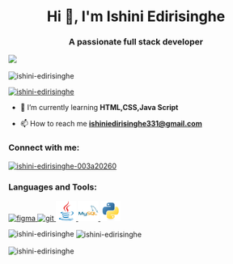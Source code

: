 <h1 align="center">Hi 👋, I'm Ishini Edirisinghe</h1>
<h3 align="center">A passionate full stack developer</h3>

<img src="https://user-images.githubusercontent.com/124574193/246260753-e69899f0-0dcf-471d-be6f-ee04c17a38fd.gif">

<p align="left"> <img src="https://komarev.com/ghpvc/?username=ishini-edirisinghe&label=Profile%20views&color=0e75b6&style=flat" alt="ishini-edirisinghe" /> </p>

<p align="left"> <a href="https://github.com/ryo-ma/github-profile-trophy"><img src="https://github-profile-trophy.vercel.app/?username=ishini-edirisinghe" alt="ishini-edirisinghe" /></a> </p>

- 🌱 I’m currently learning **HTML,CSS,Java Script**

- 📫 How to reach me **ishiniedirisinghe331@gmail.com**

<h3 align="left">Connect with me:</h3>
<p align="left">
<a href="https://linkedin.com/in/ishini-edirisinghe-003a20260" target="blank"><img align="center" src="https://raw.githubusercontent.com/rahuldkjain/github-profile-readme-generator/master/src/images/icons/Social/linked-in-alt.svg" alt="ishini-edirisinghe-003a20260" height="30" width="40" /></a>
</p>

<h3 align="left">Languages and Tools:</h3>
<p align="left"> <a href="https://www.figma.com/" target="_blank" rel="noreferrer"> <img src="https://www.vectorlogo.zone/logos/figma/figma-icon.svg" alt="figma" width="40" height="40"/> </a> <a href="https://git-scm.com/" target="_blank" rel="noreferrer"> <img src="https://www.vectorlogo.zone/logos/git-scm/git-scm-icon.svg" alt="git" width="40" height="40"/> </a> <a href="https://www.java.com" target="_blank" rel="noreferrer"> <img src="https://raw.githubusercontent.com/devicons/devicon/master/icons/java/java-original.svg" alt="java" width="40" height="40"/> </a> <a href="https://www.mysql.com/" target="_blank" rel="noreferrer"> <img src="https://raw.githubusercontent.com/devicons/devicon/master/icons/mysql/mysql-original-wordmark.svg" alt="mysql" width="40" height="40"/> </a> <a href="https://www.python.org" target="_blank" rel="noreferrer"> <img src="https://raw.githubusercontent.com/devicons/devicon/master/icons/python/python-original.svg" alt="python" width="40" height="40"/> </a> </p>

<p><img align="left" src="https://github-readme-stats.vercel.app/api/top-langs?username=ishini-edirisinghe&show_icons=true&locale=en&layout=compact" alt="ishini-edirisinghe" /></p>

<p>&nbsp;<img align="center" src="https://github-readme-stats.vercel.app/api?username=ishini-edirisinghe&show_icons=true&locale=en" alt="ishini-edirisinghe" /></p>

<p><img align="center" src="https://github-readme-streak-stats.herokuapp.com/?user=ishini-edirisinghe&" alt="ishini-edirisinghe" /></p>
